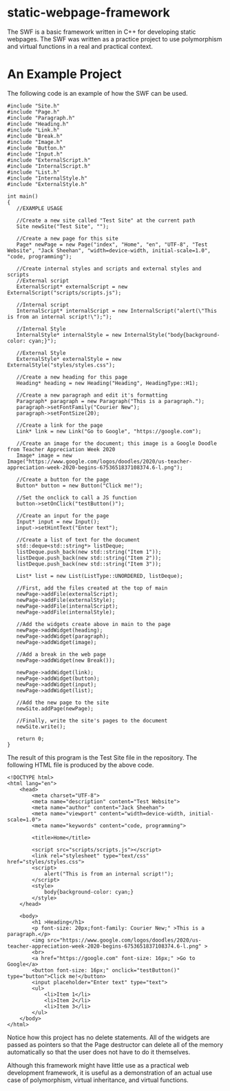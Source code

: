 # static-webpage-framework
The SWF is a basic framework written in C++ for developing static webpages. The SWF was written as a practice project to use polymorphism and virtual functions in a real and practical context.

# An Example Project
The following code is an example of how the SWF can be used.
```
#include "Site.h"
#include "Page.h"
#include "Paragraph.h"
#include "Heading.h"
#include "Link.h"
#include "Break.h"
#include "Image.h"
#include "Button.h"
#include "Input.h"
#include "ExternalScript.h"
#include "InternalScript.h"
#include "List.h"
#include "InternalStyle.h"
#include "ExternalStyle.h"

int main()
{
   //EXAMPLE USAGE

   //Create a new site called "Test Site" at the current path
   Site newSite("Test Site", "");

   //Create a new page for this site
   Page* newPage = new Page("index", "Home", "en", "UTF-8", "Test Website", "Jack Sheehan", "width=device-width, initial-scale=1.0", "code, programming");

   //Create internal styles and scripts and external styles and scripts
   //External script
   ExternalScript* externalScript = new ExternalScript("scripts/scripts.js");

   //Internal script
   InternalScript* internalScript = new InternalScript("alert(\"This is from an internal script!\");");

   //Internal Style
   InternalStyle* internalStyle = new InternalStyle("body{background-color: cyan;}");

   //External Style
   ExternalStyle* externalStyle = new ExternalStyle("styles/styles.css");

   //Create a new heading for this page
   Heading* heading = new Heading("Heading", HeadingType::H1);

   //Create a new paragraph and edit it's formatting
   Paragraph* paragraph = new Paragraph("This is a paragraph.");
   paragraph->setFontFamily("Courier New");
   paragraph->setFontSize(20);

   //Create a link for the page
   Link* link = new Link("Go to Google", "https://google.com");

   //Create an image for the document; this image is a Google Doodle from Teacher Appreciation Week 2020
   Image* image = new Image("https://www.google.com/logos/doodles/2020/us-teacher-appreciation-week-2020-begins-6753651837108374.6-l.png");

   //Create a button for the page
   Button* button = new Button("Click me!");

   //Set the onclick to call a JS function
   button->setOnClick("testButton()");

   //Create an input for the page
   Input* input = new Input();
   input->setHintText("Enter text");

   //Create a list of text for the document
   std::deque<std::string*> listDeque;
   listDeque.push_back(new std::string("Item 1"));
   listDeque.push_back(new std::string("Item 2"));
   listDeque.push_back(new std::string("Item 3"));

   List* list = new List(ListType::UNORDERED, listDeque);

   //First, add the files created at the top of main
   newPage->addFile(externalScript);
   newPage->addFile(externalStyle);
   newPage->addFile(internalScript);
   newPage->addFile(internalStyle);

   //Add the widgets create above in main to the page
   newPage->addWidget(heading);
   newPage->addWidget(paragraph);
   newPage->addWidget(image);

   //Add a break in the web page
   newPage->addWidget(new Break());

   newPage->addWidget(link);
   newPage->addWidget(button);
   newPage->addWidget(input);
   newPage->addWidget(list);

   //Add the new page to the site
   newSite.addPage(newPage);

   //Finally, write the site's pages to the document
   newSite.write();

   return 0;
}
```
The result of this program is the Test Site file in the repository. The following HTML file is produced by the above code.

```
<!DOCTYPE html>
<html lang="en">
	<head>
		<meta charset="UTF-8">
		<meta name="description" content="Test Website">
		<meta name="author" content="Jack Sheehan">
		<meta name="viewport" content="width=device-width, initial-scale=1.0">
		<meta name="keywords" content="code, programming">

		<title>Home</title>

		<script src="scripts/scripts.js"></script>
		<link rel="stylesheet" type="text/css" href="styles/styles.css">
		<script>
			alert("This is from an internal script!");
		</script>
		<style>
			body{background-color: cyan;}
		</style>
	</head>

	<body>
		<h1 >Heading</h1>
		<p font-size: 20px;font-family: Courier New;" >This is a paragraph.</p>
		<img src="https://www.google.com/logos/doodles/2020/us-teacher-appreciation-week-2020-begins-6753651837108374.6-l.png" >
		<br>
		<a href="https://google.com" font-size: 16px;" >Go to Google</a>
		<button font-size: 16px;" onclick="testButton()" type="button">Click me!</button>
		<input placeholder="Enter text" type="text">
		<ul>
			<li>Item 1</li>
			<li>Item 2</li>
			<li>Item 3</li>
		</ul>
	</body>
</html>
```
Notice how this project has no delete statements. All of the widgets are passed as pointers so that the Page destructor can delete all of the memory automatically so that the user does not have to do it themselves.

Although this framework might have little use as a practical web development framework, it is useful as a demonstration of an actual use case of polymorphism, virtual inheritance, and virtual functions.
